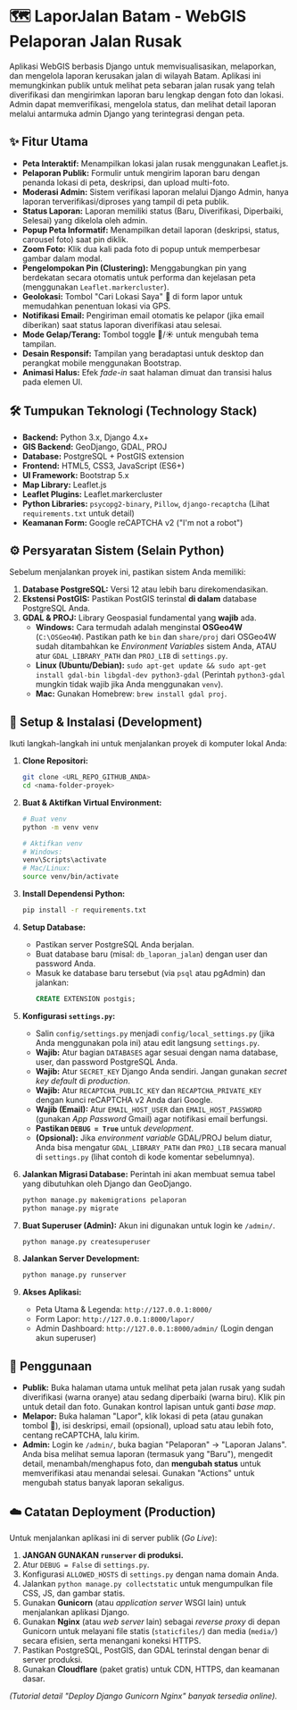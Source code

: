 # 🗺️ LaporJalan Batam - WebGIS Pelaporan Jalan Rusak

Aplikasi WebGIS berbasis Django untuk memvisualisasikan, melaporkan, dan mengelola laporan kerusakan jalan di wilayah Batam. Aplikasi ini memungkinkan publik untuk melihat peta sebaran jalan rusak yang telah diverifikasi dan mengirimkan laporan baru lengkap dengan foto dan lokasi. Admin dapat memverifikasi, mengelola status, dan melihat detail laporan melalui antarmuka admin Django yang terintegrasi dengan peta.

## ✨ Fitur Utama

* **Peta Interaktif:** Menampilkan lokasi jalan rusak menggunakan Leaflet.js.
* **Pelaporan Publik:** Formulir untuk mengirim laporan baru dengan penanda lokasi di peta, deskripsi, dan upload multi-foto.
* **Moderasi Admin:** Sistem verifikasi laporan melalui Django Admin, hanya laporan terverifikasi/diproses yang tampil di peta publik.
* **Status Laporan:** Laporan memiliki status (Baru, Diverifikasi, Diperbaiki, Selesai) yang dikelola oleh admin.
* **Popup Peta Informatif:** Menampilkan detail laporan (deskripsi, status, carousel foto) saat pin diklik.
* **Zoom Foto:** Klik dua kali pada foto di popup untuk memperbesar gambar dalam modal.
* **Pengelompokan Pin (Clustering):** Menggabungkan pin yang berdekatan secara otomatis untuk performa dan kejelasan peta (menggunakan `Leaflet.markercluster`).
* **Geolokasi:** Tombol "Cari Lokasi Saya" 🧭 di form lapor untuk memudahkan penentuan lokasi via GPS.
* **Notifikasi Email:** Pengiriman email otomatis ke pelapor (jika email diberikan) saat status laporan diverifikasi atau selesai.
* **Mode Gelap/Terang:** Tombol toggle 🌙/☀️ untuk mengubah tema tampilan.
* **Desain Responsif:** Tampilan yang beradaptasi untuk desktop dan perangkat mobile menggunakan Bootstrap.
* **Animasi Halus:** Efek *fade-in* saat halaman dimuat dan transisi halus pada elemen UI.

## 🛠️ Tumpukan Teknologi (Technology Stack)

* **Backend:** Python 3.x, Django 4.x+
* **GIS Backend:** GeoDjango, GDAL, PROJ
* **Database:** PostgreSQL + PostGIS extension
* **Frontend:** HTML5, CSS3, JavaScript (ES6+)
* **UI Framework:** Bootstrap 5.x
* **Map Library:** Leaflet.js
* **Leaflet Plugins:** Leaflet.markercluster
* **Python Libraries:** `psycopg2-binary`, `Pillow`, `django-recaptcha` (Lihat `requirements.txt` untuk detail)
* **Keamanan Form:** Google reCAPTCHA v2 ("I'm not a robot")

## ⚙️ Persyaratan Sistem (Selain Python)

Sebelum menjalankan proyek ini, pastikan sistem Anda memiliki:

1.  **Database PostgreSQL:** Versi 12 atau lebih baru direkomendasikan.
2.  **Ekstensi PostGIS:** Pastikan PostGIS terinstal **di dalam** database PostgreSQL Anda.
3.  **GDAL & PROJ:** Library Geospasial fundamental yang **wajib** ada.
    * **Windows:** Cara termudah adalah menginstal **OSGeo4W** (`C:\OSGeo4W`). Pastikan path ke `bin` dan `share/proj` dari OSGeo4W sudah ditambahkan ke *Environment Variables* sistem Anda, ATAU atur `GDAL_LIBRARY_PATH` dan `PROJ_LIB` di `settings.py`.
    * **Linux (Ubuntu/Debian):** `sudo apt-get update && sudo apt-get install gdal-bin libgdal-dev python3-gdal` (Perintah `python3-gdal` mungkin tidak wajib jika Anda menggunakan `venv`).
    * **Mac:** Gunakan Homebrew: `brew install gdal proj`.

## 🚀 Setup & Instalasi (Development)

Ikuti langkah-langkah ini untuk menjalankan proyek di komputer lokal Anda:

1.  **Clone Repositori:**
    ```bash
    git clone <URL_REPO_GITHUB_ANDA>
    cd <nama-folder-proyek>
    ```

2.  **Buat & Aktifkan Virtual Environment:**
    ```bash
    # Buat venv
    python -m venv venv

    # Aktifkan venv
    # Windows:
    venv\Scripts\activate
    # Mac/Linux:
    source venv/bin/activate
    ```

3.  **Install Dependensi Python:**
    ```bash
    pip install -r requirements.txt
    ```

4.  **Setup Database:**
    * Pastikan server PostgreSQL Anda berjalan.
    * Buat database baru (misal: `db_laporan_jalan`) dengan user dan password Anda.
    * Masuk ke database baru tersebut (via `psql` atau pgAdmin) dan jalankan:
        ```sql
        CREATE EXTENSION postgis;
        ```

5.  **Konfigurasi `settings.py`:**
    * Salin `config/settings.py` menjadi `config/local_settings.py` (jika Anda menggunakan pola ini) atau edit langsung `settings.py`.
    * **Wajib:** Atur bagian `DATABASES` agar sesuai dengan nama database, user, dan password PostgreSQL Anda.
    * **Wajib:** Atur `SECRET_KEY` Django Anda sendiri. Jangan gunakan *secret key* *default* di *production*.
    * **Wajib:** Atur `RECAPTCHA_PUBLIC_KEY` dan `RECAPTCHA_PRIVATE_KEY` dengan kunci reCAPTCHA v2 Anda dari Google.
    * **Wajib (Email):** Atur `EMAIL_HOST_USER` dan `EMAIL_HOST_PASSWORD` (gunakan *App Password* Gmail) agar notifikasi email berfungsi.
    * **Pastikan `DEBUG = True`** untuk *development*.
    * **(Opsional):** Jika *environment variable* GDAL/PROJ belum diatur, Anda bisa mengatur `GDAL_LIBRARY_PATH` dan `PROJ_LIB` secara manual di `settings.py` (lihat contoh di kode komentar sebelumnya).

6.  **Jalankan Migrasi Database:**
    Perintah ini akan membuat semua tabel yang dibutuhkan oleh Django dan GeoDjango.
    ```bash
    python manage.py makemigrations pelaporan
    python manage.py migrate
    ```

7.  **Buat Superuser (Admin):**
    Akun ini digunakan untuk login ke `/admin/`.
    ```bash
    python manage.py createsuperuser
    ```

8.  **Jalankan Server Development:**
    ```bash
    python manage.py runserver
    ```

9.  **Akses Aplikasi:**
    * Peta Utama & Legenda: `http://127.0.0.1:8000/`
    * Form Lapor: `http://127.0.0.1:8000/lapor/`
    * Admin Dashboard: `http://127.0.0.1:8000/admin/` (Login dengan akun superuser)

## 📖 Penggunaan

* **Publik:** Buka halaman utama untuk melihat peta jalan rusak yang sudah diverifikasi (warna oranye) atau sedang diperbaiki (warna biru). Klik pin untuk detail dan foto. Gunakan kontrol lapisan untuk ganti *base map*.
* **Melapor:** Buka halaman "Lapor", klik lokasi di peta (atau gunakan tombol 🧭), isi deskripsi, email (opsional), upload satu atau lebih foto, centang reCAPTCHA, lalu kirim.
* **Admin:** Login ke `/admin/`, buka bagian "Pelaporan" -> "Laporan Jalans". Anda bisa melihat semua laporan (termasuk yang "Baru"), mengedit detail, menambah/menghapus foto, dan **mengubah status** untuk memverifikasi atau menandai selesai. Gunakan "Actions" untuk mengubah status banyak laporan sekaligus.

## ☁️ Catatan Deployment (Production)

Untuk menjalankan aplikasi ini di server publik (*Go Live*):

1.  **JANGAN GUNAKAN `runserver` di produksi.**
2.  Atur `DEBUG = False` di `settings.py`.
3.  Konfigurasi `ALLOWED_HOSTS` di `settings.py` dengan nama domain Anda.
4.  Jalankan `python manage.py collectstatic` untuk mengumpulkan file CSS, JS, dan gambar statis.
5.  Gunakan **Gunicorn** (atau *application server* WSGI lain) untuk menjalankan aplikasi Django.
6.  Gunakan **Nginx** (atau *web server* lain) sebagai *reverse proxy* di depan Gunicorn untuk melayani file statis (`staticfiles/`) dan media (`media/`) secara efisien, serta menangani koneksi HTTPS.
7.  Pastikan PostgreSQL, PostGIS, dan GDAL terinstal dengan benar di server produksi.
8.  Gunakan **Cloudflare** (paket gratis) untuk CDN, HTTPS, dan keamanan dasar.

*(Tutorial detail "Deploy Django Gunicorn Nginx" banyak tersedia online).*
